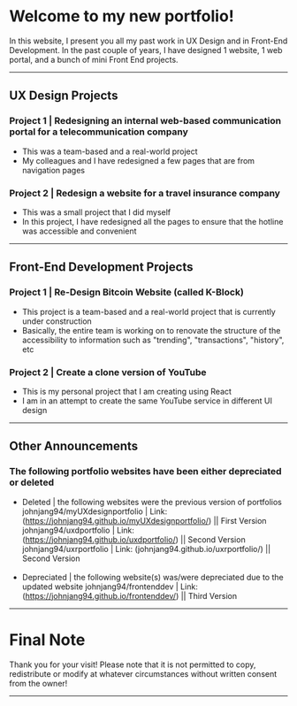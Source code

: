 # Welcome to my new portfolio!

In this website, I present you all my past work in UX Design and in Front-End Development.
In the past couple of years, I have designed 1 website, 1 web portal, and a bunch of mini Front End projects.

---

## UX Design Projects

### Project 1 | Redesigning an internal web-based communication portal for a telecommunication company

- This was a team-based and a real-world project
- My colleagues and I have redesigned a few pages that are from navigation pages

### Project 2 | Redesign a website for a travel insurance company

- This was a small project that I did myself
- In this project, I have redesigned all the pages to ensure that the hotline was accessible and convenient

---

## Front-End Development Projects

### Project 1 | Re-Design Bitcoin Website (called K-Block)

- This project is a team-based and a real-world project that is currently under construction
- Basically, the entire team is working on to renovate the structure of the accessibility to information such as "trending", "transactions", "history", etc

### Project 2 | Create a clone version of YouTube

- This is my personal project that I am creating using React
- I am in an attempt to create the same YouTube service in different UI design

---

## Other Announcements

### The following portfolio websites have been either depreciated or deleted

- Deleted | the following websites were the previous version of portfolios
  johnjang94/myUXdesignportfolio | Link: (https://johnjang94.github.io/myUXdesignportfolio/) || First Version
  johnjang94/uxdportfolio | Link: (https://johnjang94.github.io/uxdportfolio/) || Second Version
  johnjang94/uxrportfolio | Link: (johnjang94.github.io/uxrportfolio/) || Second Version
  <br/><br/>
- Depreciated | the following website(s) was/were depreciated due to the updated website
  johnjang94/frontenddev | Link: (https://johnjang94.github.io/frontenddev/) || Third Version

---

# Final Note

Thank you for your visit!
Please note that it is not permitted to copy, redistribute or modify at whatever circumstances without written consent from the owner!

---
